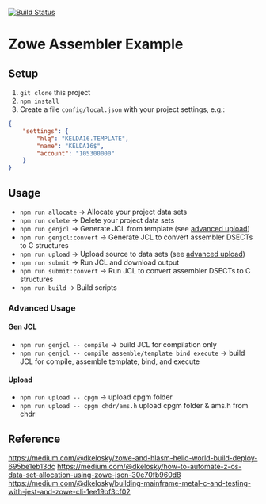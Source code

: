 [![Build Status](http://10.88.13.248/api/badges/dk635460/assembler-metal-template/status.svg)](http://10.88.13.248/dk635460/assembler-metal-template)

# Zowe Assembler Example

## Setup
1. `git clone` this project
2. `npm install`
3. Create a file `config/local.json` with your project settings, e.g.:
```json
{
    "settings": {
        "hlq": "KELDA16.TEMPLATE",
        "name": "KELDA16$",
        "account": "105300000"
    }
}
```

## Usage

* `npm run allocate` -> Allocate your project data sets
* `npm run delete` -> Delete your project data sets
* `npm run genjcl` -> Generate JCL from template (see [advanced upload](#gen-jcl))
* `npm run genjcl:convert` -> Generate JCL to convert assembler DSECTs to C structures
* `npm run upload` -> Upload source to data sets (see [advanced upload](#upload))
* `npm run submit` -> Run JCL and download output
* `npm run submit:convert` -> Run JCL to convert assembler DSECTs to C structures
* `npm run build` -> Build scripts

### Advanced Usage

#### Gen JCL
 * `npm run genjcl -- compile` -> build JCL for compilation only
 * `npm run genjcl -- compile assemble/template bind execute` -> build JCL for compile, assemble template, bind, and execute

#### Upload
 * `npm run upload -- cpgm` -> upload cpgm folder
 * `npm run upload -- cpgm chdr/ams.h` upload cpgm folder & ams.h from chdr

## Reference
https://medium.com/@dkelosky/zowe-and-hlasm-hello-world-build-deploy-695be1eb13dc
https://medium.com/@dkelosky/how-to-automate-z-os-data-set-allocation-using-zowe-json-30e70fb960d8
https://medium.com/@dkelosky/building-mainframe-metal-c-and-testing-with-jest-and-zowe-cli-1ee19bf3cf02
